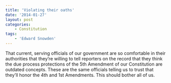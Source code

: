 ```yaml
---
title: 'Violating their oaths'
date: '2014-01-27'
layout: post
categories:
    - Constitution
tags:
    - 'Edward Snowden'
---
```


That current, serving officials of our government are so comfortable in their authorities that they’re willing to tell reporters on the record that they think the due process protections of the 5th Amendment of our Constitution are outdated concepts. These are the same officials telling us to trust that they’ll honor the 4th and 1st Amendments. This should bother all of us.